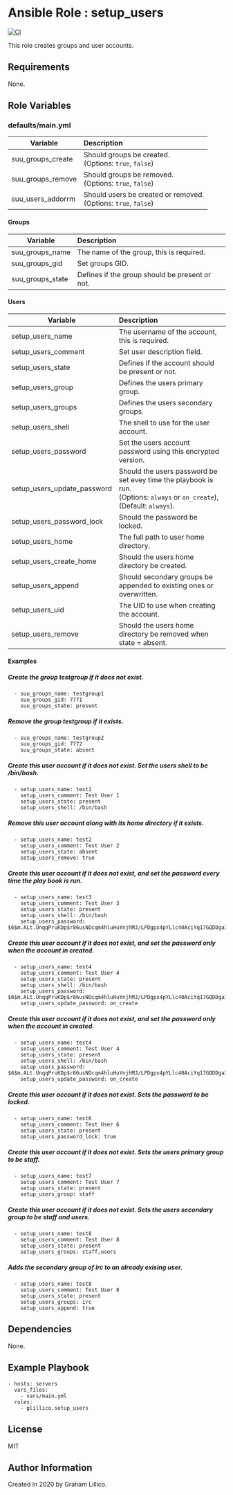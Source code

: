 # Ansible Role : setup_users

[![CI](https://github.com/glillico/ansible-role-setup_users/workflows/CI/badge.svg)](https://github.com/glillico/ansible-role-setup_users/actions?query=workflow%3ACI)

This role creates groups and user accounts.

## Requirements

None.

## Role Variables

### defaults/main.yml

|Variable|Description|
|---|:---|
|suu_groups_create|Should groups be created.<br>(Options: `true`, `false`)|
|suu_groups_remove|Should groups be removed.<br>(Options: `true`, `false`)|
|suu_users_addorrm|Should users be created or removed.<br>(Options: `true`, `false`)|

#### Groups
|Variable|Description|
|---|:---|
|suu_groups_name|The name of the group, this is required.|
|suu_groups_gid|Set groups GID.|
|suu_groups_state|Defines if the group should be present or not.|

#### Users
|Variable|Description|
|---|:---|
|setup_users_name|The username of the account, this is required.|
|setup_users_comment|Set user description field.|
|setup_users_state|Defines if the account should be present or not.|
|setup_users_group|Defines the users primary group.|
|setup_users_groups|Defines the users secondary groups.|
|setup_users_shell|The shell to use for the user account.|
|setup_users_password|Set the users account password using this encrypted version.|
|setup_users_update_password|Should the users password be set evey time the playbook is run.<br>(Options: `always` or `on_create`), (Default: `always`).|
|setup_users_password_lock|Should the password be locked.|
|setup_users_home|The full path to user home directory.|
|setup_users_create_home|Should the users home directory be created.|
|setup_users_append|Should secondary groups be appended to existing ones or overwritten.|
|setup_users_uid|The UID to use when creating the account.|
|setup_users_remove|Should the users home directory be removed when state = absent.|

#### Examples

##### Create the group testgroup if it does not exist.
```
  - suu_groups_name: testgroup1
    suu_groups_gid: 7771
    suu_groups_state: present
```

##### Remove the group testgroup if it exists.
```
  - suu_groups_name: testgroup2
    suu_groups_gid: 7772
    suu_groups_state: absent
```

##### Create this user account if it does not exist. Set the users shell to be /bin/bash.
```
  - setup_users_name: test1
    setup_users_comment: Test User 1
    setup_users_state: present
    setup_users_shell: /bin/bash
```

##### Remove this user account along with its home directory if it exists.
```
  - setup_users_name: test2
    setup_users_comment: Test User 2
    setup_users_state: absent
    setup_users_remove: true
```

##### Create this user account if it does not exist, and set the password every time the play book is run.
```
  - setup_users_name: test3
    setup_users_comment: Test User 3
    setup_users_state: present
    setup_users_shell: /bin/bash
    setup_users_password: $6$m.ALt.UnqqPruKDp$r86usNOcqm4hluHuYnjhMJ/LPDgpx4pYLlc40AciYq17GQDDgaIas3u0fXphx5vugxe3SQCzON7q6Mve4G4oh0
```

##### Create this user account if it does not exist, and set the password only when the account in created.
```
  - setup_users_name: test4
    setup_users_comment: Test User 4
    setup_users_state: present
    setup_users_shell: /bin/bash
    setup_users_password: $6$m.ALt.UnqqPruKDp$r86usNOcqm4hluHuYnjhMJ/LPDgpx4pYLlc40AciYq17GQDDgaIas3u0fXphx5vugxe3SQCzON7q6Mve4G4oh0
    setup_users_update_password: on_create
```

##### Create this user account if it does not exist, and set the password only when the account in created.
```
  - setup_users_name: test4
    setup_users_comment: Test User 4
    setup_users_state: present
    setup_users_shell: /bin/bash
    setup_users_password: $6$m.ALt.UnqqPruKDp$r86usNOcqm4hluHuYnjhMJ/LPDgpx4pYLlc40AciYq17GQDDgaIas3u0fXphx5vugxe3SQCzON7q6Mve4G4oh0
    setup_users_update_password: on_create
```

##### Create this user account if it does not exist. Sets the password to be locked.
```
  - setup_users_name: test6
    setup_users_comment: Test User 6
    setup_users_state: present
    setup_users_password_lock: true
```

##### Create this user account if it does not exist. Sets the users primary group to be staff.
```
  - setup_users_name: test7
    setup_users_comment: Test User 7
    setup_users_state: present
    setup_users_group: staff
```

##### Create this user account if it does not exist. Sets the users secondary group to be staff and users.
```
  - setup_users_name: test8
    setup_users_comment: Test User 8
    setup_users_state: present
    setup_users_groups: staff,users
```

##### Adds the secondary group of irc to an already exising user.
```
  - setup_users_name: test8
    setup_users_comment: Test User 8
    setup_users_state: present
    setup_users_groups: irc
    setup_users_append: true
```

## Dependencies

None.

## Example Playbook

    - hosts: servers
      vars_files:
        - vars/main.yml
      roles:
        - glillico.setup_users

## License

MIT

## Author Information

Created in 2020 by Graham Lillico.
